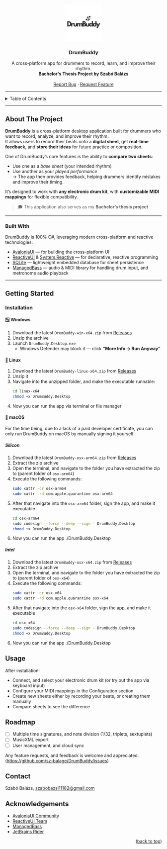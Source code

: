 <!-- PROJECT LOGO -->
<br />
<div align="center">
  <a href="https://github.com/baluka1118/DrumBuddy">
    <img src="images/logo.png" alt="Logo" width="120" height="120">
  </a>

<h3 align="center">DrumBuddy</h3>

  <p align="center">
    A cross-platform app for drummers to record, learn, and improve their rhythm.
    <br />
    <strong>Bachelor's Thesis Project by Szabó Balázs</strong>
    <br />
    <br />
    <a href="https://github.com/baluka1118/DrumBuddy/issues/new?labels=bug&template=bug_report.md">Report Bug</a>
    &middot;
    <a href="https://github.com/baluka1118/DrumBuddy/issues/new?labels=enhancement&template=feature-request.md">Request Feature</a>
  </p>
</div>


---

<!-- TABLE OF CONTENTS -->
<details>
  <summary>Table of Contents</summary>
  <ol>
    <li>
      <a href="#about-the-project">About The Project</a>
      <ul>
        <li><a href="#built-with">Built With</a></li>
      </ul>
    </li>
    <li>
      <a href="#getting-started">Getting Started</a>
      <ul>
        <li><a href="#installation">Installation</a></li>
      </ul>
    </li>
    <li><a href="#usage">Usage</a></li>
    <li><a href="#roadmap">Roadmap</a></li>
    <li><a href="#contact">Contact</a></li>
    <li><a href="#acknowledgments">Acknowledgments</a></li>
  </ol>
</details>


---

## About The Project

**DrumBuddy** is a cross-platform desktop application built for drummers who want to record, analyze, and improve their rhythm.  
It allows users to record their beats onto a **digital sheet**, get **real-time feedback**, and **store their ideas** for future practice or composition.

One of DrumBuddy’s core features is the ability to **compare two sheets**:
- Use one as a _base sheet_ (your intended rhythm)
- Use another as your _played performance_  
→ The app then provides feedback, helping drummers identify mistakes and improve their timing.

It’s designed to work with **any electronic drum kit**, with **customizable MIDI mappings** for flexible compatibility.

> 🎓 This application also serves as my **Bachelor’s thesis project**

---

### Built With

DrumBuddy is 100% C#, leveraging modern cross-platform and reactive technologies:

* [AvaloniaUI](https://avaloniaui.net/) — for building the cross-platform UI  
* [ReactiveUI](https://reactiveui.net/) & [System.Reactive](https://github.com/dotnet/reactive) — for declarative, reactive programming  
* [SQLite](https://www.sqlite.org/) — lightweight embedded database for sheet persistence  
* [ManagedBass](https://github.com/ManagedBass/ManagedBass) — audio & MIDI library for handling drum input, and metronome audio playback  

---

## Getting Started

### Installation

#### 🪟 Windows
1. Download the latest `DrumBuddy-win-x64.zip` from [Releases](https://github.com/baluka1118/DrumBuddy/releases)
2. Unzip the archive
3. Launch `DrumBuddy.Desktop.exe`
   - Windows Defender may block it — click **“More Info → Run Anyway”**

#### 🐧 Linux
1. Download the latest `DrumBuddy-linux-x64.zip` from [Releases](https://github.com/baluka1118/DrumBuddy/releases)
2. Unzip it
3. Navigate into the unzipped folder, and make the executable runnable:
   ```bash
   cd linux-x64
   chmod +x DrumBuddy.Desktop
4. Now you can run the app via terminal or file manager

#### 🍎 macOS 
For the time being, due to a lack of a paid developer certificate, you can only run DrumBuddy on macOS by manually signing it yourself.
##### Silicon 
1. Download the latest `DrumBuddy-osx-arm64.zip` from [Releases](https://github.com/baluka1118/DrumBuddy/releases)
2. Extract the zip archive
3. Open the terminal, and navigate to the folder you have extracted the zip to (parent folder of `osx-arm64`)
4. Execute the following commands:
   ```bash
   sudo xattr -cr osx-arm64
   sudo xattr -rd com.apple.quarantine osx-arm64
5. After that navigate into the `osx-arm64` folder, sign the app, and make it executable
   ```bash
   cd osx-arm64
   sudo codesign --force --deep --sign - DrumBuddy.Desktop
   chmod +x DrumBuddy.Desktop
6. Now you can run the app
   ./DrumBuddy.Desktop
##### Intel
1. Download the latest `DrumBuddy-osx-x64.zip` from [Releases](https://github.com/baluka1118/DrumBuddy/releases)
2. Extract the zip archive
3. Open the terminal, and navigate to the folder you have extracted the zip to (parent folder of `osx-x64`)
4. Execute the following commands:
   ```bash
   sudo xattr -cr osx-x64
   sudo xattr -rd com.apple.quarantine osx-x64
5. After that navigate into the `osx-x64` folder, sign the app, and make it executable
   ```bash
   cd osx-x64
   sudo codesign --force --deep --sign - DrumBuddy.Desktop
   chmod +x DrumBuddy.Desktop
6. Now you can run the app
   ./DrumBuddy.Desktop

## Usage
After installation:
- Connect, and select your electronic drum kit (or try out the app via keyboard input)
- Configure your MIDI mappings in the Configuration section
- Create new sheets either by recording your beats, or creating them manually
- Compare sheets to see the difference

## Roadmap
- [ ] Multiple time signatures, and note division (1/32, triplets, sextuplets)
- [ ] MusicXML export
- [ ] User management, and cloud sync

Any feature requests, and feedback is welcome and appreciated. (https://github.com/sz-balage/DrumBuddy/issues)

## Contact
Szabó Balázs, szabobazsi11182@gmail.com

## Acknowledgements
* [AvaloniaUI Community](https://github.com/AvaloniaUI)
* [ReactiveUI Team](https://github.com/reactiveui)
* [ManagedBass](https://github.com/ManagedBass/ManagedBass)
* [JetBrains Rider](https://www.jetbrains.com/rider/)

<p align="right">(<a href="#readme-top">back to top</a>)</p>
